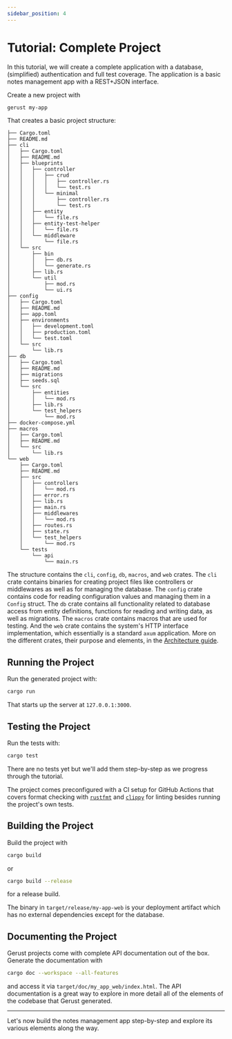 ```yaml
---
sidebar_position: 4
---
```


# Tutorial: Complete Project

In this tutorial, we will create a complete application with a database, (simplified) authentication and full test coverage. The application is a basic notes management app with a REST+JSON interface.

Create a new project with

```sh
gerust my-app
```

That creates a basic project structure:

```
├── Cargo.toml
├── README.md
├── cli
│   ├── Cargo.toml
│   ├── README.md
│   ├── blueprints
│   │   ├── controller
│   │   │   ├── crud
│   │   │   │   ├── controller.rs
│   │   │   │   └── test.rs
│   │   │   └── minimal
│   │   │       ├── controller.rs
│   │   │       └── test.rs
│   │   ├── entity
│   │   │   └── file.rs
│   │   ├── entity-test-helper
│   │   │   └── file.rs
│   │   └── middleware
│   │       └── file.rs
│   └── src
│       ├── bin
│       │   ├── db.rs
│       │   └── generate.rs
│       ├── lib.rs
│       └── util
│           ├── mod.rs
│           └── ui.rs
├── config
│   ├── Cargo.toml
│   ├── README.md
│   ├── app.toml
│   ├── environments
│   │   ├── development.toml
│   │   ├── production.toml
│   │   └── test.toml
│   └── src
│       └── lib.rs
├── db
│   ├── Cargo.toml
│   ├── README.md
│   ├── migrations
│   ├── seeds.sql
│   └── src
│       ├── entities
│       │   └── mod.rs
│       ├── lib.rs
│       └── test_helpers
│           └── mod.rs
├── docker-compose.yml
├── macros
│   ├── Cargo.toml
│   ├── README.md
│   └── src
│       └── lib.rs
└── web
    ├── Cargo.toml
    ├── README.md
    ├── src
    │   ├── controllers
    │   │   └── mod.rs
    │   ├── error.rs
    │   ├── lib.rs
    │   ├── main.rs
    │   ├── middlewares
    │   │   └── mod.rs
    │   ├── routes.rs
    │   ├── state.rs
    │   └── test_helpers
    │       └── mod.rs
    └── tests
        └── api
            └── main.rs
```

The structure contains the `cli`, `config`, `db`, `macros`, and `web` crates. The `cli` crate contains binaries for creating project files like controllers or middlewares as well as for managing the database. The `config` crate contains code for reading configuration values and managing them in a `Config` struct. The `db` crate contains all functionality related to database access from entity definitions, functions for reading and writing data, as well as migrations. The `macros` crate contains macros that are used for testing. And the `web` crate contains the system's HTTP interface implementation, which essentially is a standard `axum` application. More on the different crates, their purpose and elements, in the [Architecture guide](../architecture).

## Running the Project

Run the generated project with:

```sh
cargo run
```

That starts up the server at `127.0.0.1:3000`.

## Testing the Project

Run the tests with:

```sh
cargo test
```

There are no tests yet but we'll add them step-by-step as we progress through the tutorial.

The project comes preconfigured with a CI setup for GitHub Actions that covers format checking with [`rustfmt`](https://github.com/rust-lang/rustfmt) and [`clippy`](https://github.com/rust-lang/rust-clippy) for linting besides running the project's own tests.

## Building the Project

Build the project with

```sh
cargo build
```

or

```sh
cargo build --release
```

for a release build.

The binary in `target/release/my-app-web` is your deployment artifact which has no external dependencies except for the database.

## Documenting the Project

Gerust projects come with complete API documentation out of the box. Generate the documentation with

```sh
cargo doc --workspace --all-features
```

and access it via `target/doc/my_app_web/index.html`. The API documentation is a great way to explore in more detail all of the elements of the codebase that Gerust generated.

---

Let's now build the notes management app step-by-step and explore its various elements along the way.
